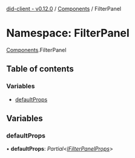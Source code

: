 [did-client - v0.12.0](../README.md) / [Components](components.md) / FilterPanel

# Namespace: FilterPanel

[Components](components.md).FilterPanel

## Table of contents

### Variables

- [defaultProps](components.filterpanel.md#defaultprops)

## Variables

### defaultProps

• **defaultProps**: *Partial*<[*IFilterPanelProps*](../interfaces/components.ifilterpanelprops.md)\>
